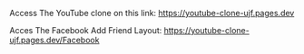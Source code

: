 Access The YouTube clone on this link: https://youtube-clone-ujf.pages.dev

Acces The Facebook Add Friend Layout: https://youtube-clone-ujf.pages.dev/Facebook

